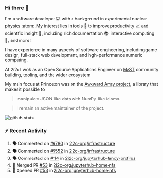 ### Hi there 👋 

I'm a software developer 💻 with a background in experimental nuclear physics :atom:. My interest lies in tools :wrench: to improve productivity :chart_with_upwards_trend: and scientific insight :telescope:, including rich documentation 📚, interactive computing 🧮, and more! 

I have experience in many aspects of software engineering, including game design, full-stack web development, and high-performance numeric computing. 

At 2i2c I wok as an Open Source Applications Engineer on [MyST](https://github.com/jupyter-book/mystmd) community building, tooling, and the wider ecosystem. 

My main focus at Princeton was on the [Awkward Array project](awkward-array.org/), a library that makes it possible to 
> manipulate JSON-like data with NumPy-like idioms.

> I remain an active maintainer of the project. 

![github stats](https://github-readme-stats.vercel.app/api?username=agoose77&show_icons=true&hide_rank=true&hide_title=true&bg_color=30,e76445,904e95&text_color=efe3ec&icon_color=efe3ec)
<!--
**agoose77/agoose77** is a ✨ _special_ ✨ repository because its `README.md` (this file) appears on your GitHub profile.

Here are some ideas to get you started:

- 🔭 I’m currently working on ...
- 🌱 I’m currently learning ...
- 👯 I’m looking to collaborate on ...
- 🤔 I’m looking for help with ...
- 💬 Ask me about ...
- 📫 How to reach me: ...
- 😄 Pronouns: ...
- ⚡ Fun fact: ...
-->

### :zap: Recent Activity

<!--START_SECTION:activity-->
1. 🗣 Commented on [#6780](https://github.com/2i2c-org/infrastructure/issues/6780#issuecomment-3330455871) in [2i2c-org/infrastructure](https://github.com/2i2c-org/infrastructure)
2. 🗣 Commented on [#5552](https://github.com/2i2c-org/infrastructure/issues/5552#issuecomment-3330289795) in [2i2c-org/infrastructure](https://github.com/2i2c-org/infrastructure)
3. 🗣 Commented on [#114](https://github.com/2i2c-org/jupyterhub-fancy-profiles/issues/114#issuecomment-3329859500) in [2i2c-org/jupyterhub-fancy-profiles](https://github.com/2i2c-org/jupyterhub-fancy-profiles)
4. 🎉 Merged PR [#53](https://github.com/2i2c-org/jupyterhub-home-nfs/pull/53) in [2i2c-org/jupyterhub-home-nfs](https://github.com/2i2c-org/jupyterhub-home-nfs)
5. 💪 Opened PR [#53](https://github.com/2i2c-org/jupyterhub-home-nfs/pull/53) in [2i2c-org/jupyterhub-home-nfs](https://github.com/2i2c-org/jupyterhub-home-nfs)
<!--END_SECTION:activity-->
